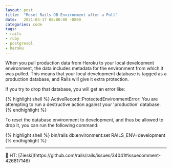 ```yaml
---
layout: post
title:  "Reset Rails DB Environment after a Pull"
date:   2021-03-17 08:00:00 -0800
categories: code
tags:
- rails
- ruby
- postgresql
- heroku
---
```

When you pull production data from Heroku to your local development environment, the data includes metadata for the environment from which it was pulled. This means that your local development database is tagged as a production database, and Rails will give it extra protection.

If you try to drop that database, you will get an error like:

{% highlight shell %}
ActiveRecord::ProtectedEnvironmentError: You are attempting to run a destructive action against your 'production' database.
{% endhighlight %}

To reset the database environment to development, and thus be allowed to drop it, you can run the following command:

{% highlight shell %}
bin/rails db:environment:set RAILS_ENV=development
{% endhighlight %}

<hr>
🎩 HT: [Zieski](https://github.com/rails/rails/issues/34041#issuecomment-426817146)